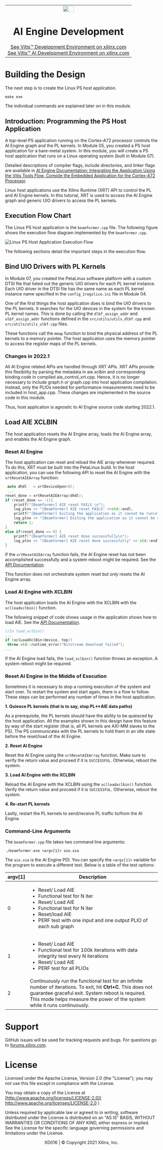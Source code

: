 ﻿<table class="sphinxhide" width="100%">
 <tr width="100%">
    <td align="center"><img src="https://raw.githubusercontent.com/Xilinx/Image-Collateral/main/xilinx-logo.png" width="30%"/><h1>AI Engine Development</h1>
    <a href="https://www.xilinx.com/products/design-tools/vitis.html">See Vitis™ Development Environment on xilinx.com</br></a>
    <a href="https://www.xilinx.com/products/design-tools/vitis/vitis-ai.html">See Vitis™ AI Development Environment on xilinx.com</a>
    </td>
 </tr>
</table>

# Building the Design

The next step is to create the Linux PS host application.


```
make exe
```

The individual commands are explained later on in this module.


## Introduction: Programming the PS Host Application

A top-level PS application running on the Cortex-A72 processor controls the AI Engine graph and the PL kernels. In Module 05, you created a PS host application for a bare-metal system. In this module, you will create a PS host application that runs on a Linux operating system (built in Module 07).

Detailed descriptions of compiler flags, include directories, and linker flags are available in [AI Engine Documentation: Integrating the Application Using the Vitis Tools Flow, Compile the Embedded Application for the Cortex-A72 Processor](https://www.xilinx.com/html_docs/xilinx2021_1/vitis_doc/integrate_ai_engine_application.html#ariaid-title7).

Linux host applications use the Xilinx Runtime (XRT) API to control the PL and AI Engine kernels. In this tutorial, XRT is used to access the AI Engine graph and generic UIO drivers to access the PL kernels.  

## Execution Flow Chart

The Linux PS host application is the ``beamformer.cpp`` file. The following figure shows the execution flow diagram implemented by the ``beamformer.cpp``.

![Linux PS Host Application Execution Flow](images/Linux_Host_Application_Execution_Flow.png)

The following sections detail the important steps in the execution flow.  

## Bind UIO Drivers with PL Kernels

In Module 07, you created the PetaLinux software platform with a custom DTSI file that listed out the generic UIO drivers for each PL kernel instance. Each UIO driver in the DTSI file has the same name as each PL kernel instance name specified in the ``config_2regslice.ini`` file in Module 04.

One of the first things the host application does is bind the UIO drivers to the PL kernels. It searches for the UIO devices in the system for the known PL kernel names. This is done by calling the `dlbf_assign_addr` and `ulbf_assign_addr` functions defined in the `src/utils/utils_dlbf.cpp` and `src/utils/utils_ulbf.cpp` files.

These functions call the `mmap` function to bind the physical address of the PL kernels to a memory pointer. The host application uses the memory pointer to access the register maps of the PL kernels.   

### Changes in 2022.1

All AI Engine related APIs are handled through XRT APIs. XRT APIs provide this flexibility by parsing the metadata in aie.xclbin and corresponding binding code in compiled aie_control_xrt.cpp. Hence, it is no longer necessary to include graph.h or graph.cpp into host application compilation. Instead, only the PLIOs needed for performance measurements need to be included in host_app.cpp. These changes are implemented in the source code in this module.

Thus, host application is agnostic to AI Engine source code starting 2022.1.


## Load AIE XCLBIN   

The host application resets the AI Engine array, loads the AI Engine array, and enables the AI Engine graph.

### Reset AI Engine

The host application can reset and reload the AIE array whenever required. To do this, XRT must be built into the PetaLinux build. In the host application, you can use the following API to reset the AI Engine with the `xrtResetAIEArray` function:

```C++
 auto dhdl   = xrtDeviceOpen(0);
 ...
reset_done = xrtResetAIEArray(dhdl);
if (reset_done == -1){
    printf("[Beamformer] AIE reset FAILS \n");
    log_plnx << "[Beamformer] AIE reset FAILS" <<std::endl;
    printf("[Beamformer] Exiting the application as it cannot be run\n");
    log_plnx << "[Beamformer] Exiting the application as it cannot be run" <<std::endl;
    return 1;
}
else if(reset_done == 0) {
    printf("[Beamformer] AIE reset done successfully\n");
    log_plnx << "[Beamformer] AIE reset done successfully" << std::endl;
}
```
If the `xrtResetAIEArray` function fails, the AI Engine reset has not been accomplished successfully and a system reboot might be required. See the [API Documentation](https://github.com/Xilinx/XRT/blob/a155e1630d18884c9f82d71f3a0b4e8a91074069/src/runtime_src/core/include/experimental/xrt_aie.h).

This function does not orchestrate system reset but _only_ resets the AI Engine array.

### Load AI Engine with XCLBIN

The host application loads the AI Engine with the XCLBIN with the ``xclloadxclbin()`` function.

The following snippet of code shows usage in the application shows how to load AIE. See the [API Documentation](https://xilinx.github.io/XRT/master/html/xrt.main.html?highlight=xclloadxclbin#c.xclLoadXclBin).

```C++
//In load_xclbin()
...
if (xclLoadXclBin(device, top))
 throw std::runtime_error("Bitstream download failed");
...
```
If the AI Engine load fails, the `load_xclbin()` function throws an exception. A system reboot might be required.

### Reset AI Engine in the Middle of Execution

Sometimes it is necessary to stop a running execution of the system and start over. To restart the system and start again, there is a flow to follow. These steps can be performed any number of times in the host application.

**1. Quiesce PL kernels (that is to say, stop PL<->AIE data paths)**

As a prerequisite, the PL kernels should have the ability to be quiesced by the host application. All the examples shown in this design have this feature by way of the start register (that is, all PL kernels are AXI-MM slaves to the PS). The PS communicates with the PL kernels to hold them in an idle state before the reset/load of the AI Engine.

**2. Reset AI Engine**

Reset the AI Engine using the ``xrtResetAIEArray`` function. Make sure to verify the return value and proceed if it is ``SUCCESSFUL``. Otherwise, reboot the system.

**3. Load AI Engine with the XCLBIN**

Reload the AI Engine with the XCLBIN using the `xclloadxclbin()` function. Verify the return value and proceed if it is ``SUCCESSFUL``. Otherwise, reboot the system.

**4. Re-start PL kernels**

Lastly, restart the PL kernels to send/receive PL traffic to/from the AI Engine.


### Command-Line Arguments

The ``beamformer.cpp`` file takes two command line arguments:

```
./beamformer.exe <argv[1]> aie.xsa
```

The `aie.xsa` is the AI Engine PDI. You can specify the ``<argv[1]>`` variable for the program to execute a different test. Below is a table of the test options:

| argv\[1\]  | Description  |
| -------- |-----|
| 0      |  <ul><li>Reset/ Load AIE</li><li>Functional test for N iter</li><li>Reset/ Load AIE </li><li>Functional test for N iter</li><li>Reset/load AIE </li><li>PERF test with one input and one output PLIO of each sub graph</li></ul> |
| 1      | <ul><li>Reset/ Load AIE</li><li>Functional test for 100k iterations with data integrity test every N iterations</li><li>Reset/ Load AIE</li><li>PERF test for all PLIOs  </li></ul>|
|2|Continuously run the functional test for an infinite number of iterations. To exit, hit **Ctrl+C**. This does not guarantee graceful exit. System reboot is required. This mode helps measure the power of the system while it runs continuously. |

# Support

GitHub issues will be used for tracking requests and bugs. For questions go to [forums.xilinx.com](http://forums.xilinx.com/).

# License

Licensed under the Apache License, Version 2.0 (the "License"); you may not use this file except in compliance with the License.

You may obtain a copy of the License at [http://www.apache.org/licenses/LICENSE-2.0]( http://www.apache.org/licenses/LICENSE-2.0 )



Unless required by applicable law or agreed to in writing, software distributed under the License is distributed on an "AS IS" BASIS, WITHOUT WARRANTIES OR CONDITIONS OF ANY KIND, either express or implied. See the License for the specific language governing permissions and limitations under the License.

<p align="center"> XD016 | &copy; Copyright 2021 Xilinx, Inc.</p>
